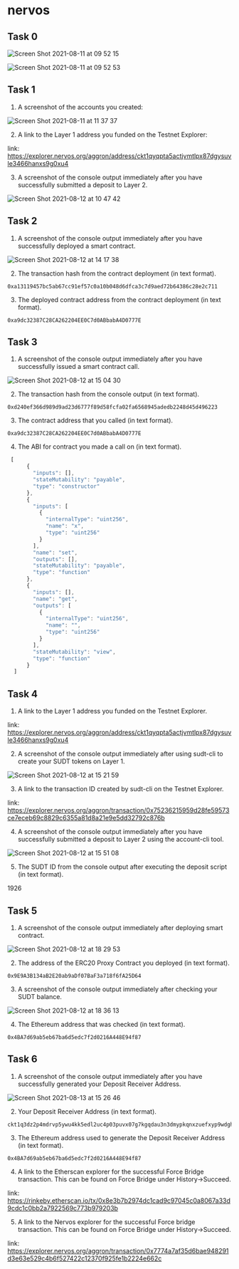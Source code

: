 # nervos

## Task 0

![Screen Shot 2021-08-11 at 09 52 15](https://user-images.githubusercontent.com/1825273/128962086-5c2d67d7-36c1-48e8-8837-3fb5984fb3c5.png)


![Screen Shot 2021-08-11 at 09 52 53](https://user-images.githubusercontent.com/1825273/128962096-d1fa5292-9b0c-4aa9-b172-3958bda02e2f.png)

## Task 1

1. A screenshot of the accounts you created:

![Screen Shot 2021-08-11 at 11 37 37](https://user-images.githubusercontent.com/1825273/129129919-0436c43e-19ee-49d1-9f56-ee970075dd8d.png)

2. A link to the Layer 1 address you funded on the Testnet Explorer:

link: https://explorer.nervos.org/aggron/address/ckt1qyqpta5actjvmtlpx87dgysuvle3466hanxs9g0xu4

3. A screenshot of the console output immediately after you have successfully submitted a deposit to Layer 2.

![Screen Shot 2021-08-12 at 10 47 42](https://user-images.githubusercontent.com/1825273/129130804-92751d63-263f-4a1a-a8d4-5c6691c34177.png)


## Task 2 

1. A screenshot of the console output immediately after you have successfully deployed a smart contract.

![Screen Shot 2021-08-12 at 14 17 38](https://user-images.githubusercontent.com/1825273/129147524-bfbf5592-1b21-4b6d-86eb-aa5b9ae6597a.png)

2. The transaction hash from the contract deployment (in text format).

```
0xa13119457bc5ab67cc91ef57c0a10b048d6dfca3c7d9aed72b64386c28e2c711
```

3. The deployed contract address from the contract deployment (in text format).

```
0xa9dc32387C28CA262204EE0C7d0ABbabA4D0777E
```

## Task 3

1. A screenshot of the console output immediately after you have successfully issued a smart contract call.

![Screen Shot 2021-08-12 at 15 04 30](https://user-images.githubusercontent.com/1825273/129152665-f0472c83-45b4-4ca7-9d66-3aac8181200e.png)


2. The transaction hash from the console output (in text format).

```
0xd240ef366d989d9ad23d6777f89d58fcfa02fa6568945adedb2248d45d496223
```

3. The contract address that you called (in text format).

```
0xa9dc32387C28CA262204EE0C7d0ABbabA4D0777E
```

4. The ABI for contract you made a call on (in text format).

``` js
 [
      {
        "inputs": [],
        "stateMutability": "payable",
        "type": "constructor"
      },
      {
        "inputs": [
          {
            "internalType": "uint256",
            "name": "x",
            "type": "uint256"
          }
        ],
        "name": "set",
        "outputs": [],
        "stateMutability": "payable",
        "type": "function"
      },
      {
        "inputs": [],
        "name": "get",
        "outputs": [
          {
            "internalType": "uint256",
            "name": "",
            "type": "uint256"
          }
        ],
        "stateMutability": "view",
        "type": "function"
      }
  ]
```

## Task 4

1. A link to the Layer 1 address you funded on the Testnet Explorer.

link: https://explorer.nervos.org/aggron/address/ckt1qyqpta5actjvmtlpx87dgysuvle3466hanxs9g0xu4

2. A screenshot of the console output immediately after using sudt-cli to create your SUDT tokens on Layer 1.

![Screen Shot 2021-08-12 at 15 21 59](https://user-images.githubusercontent.com/1825273/129155352-3e3691ad-cbb0-477d-89f1-7bf45a8d597c.png)


3. A link to the transaction ID created by sudt-cli on the Testnet Explorer.

link: https://explorer.nervos.org/aggron/transaction/0x75236215959d28fe59573ce7eceb69c8829c6355a81d8a21e9e5dd32792c876b

4. A screenshot of the console output immediately after you have successfully submitted a deposit to Layer 2 using the account-cli tool.

![Screen Shot 2021-08-12 at 15 51 08](https://user-images.githubusercontent.com/1825273/129179485-0a9b9836-8b99-4ef4-a38d-fa376f9992eb.png)


5. The SUDT ID from the console output after executing the deposit script (in text format).

1926

## Task 5

1. A screenshot of the console output immediately after deploying smart contract.

![Screen Shot 2021-08-12 at 18 29 53](https://user-images.githubusercontent.com/1825273/129183196-2dd7797a-dda9-4ef1-a680-54715684902f.png)


2. The address of the ERC20 Proxy Contract you deployed (in text format).

```
0x9E9A3B134aB2E20ab9aDf07BaF3a718f6fA25D64
```

3. A screenshot of the console output immediately after checking your SUDT balance.

![Screen Shot 2021-08-12 at 18 36 13](https://user-images.githubusercontent.com/1825273/129183273-ace4b513-0467-4765-ba18-e7de4b151873.png)


4. The Ethereum address that was checked (in text format).

```
0x4BA7d69ab5eb67ba6d5edc7f2d0216A448E94f87
```

## Task 6

1. A screenshot of the console output immediately after you have successfully generated your Deposit Receiver Address.

![Screen Shot 2021-08-13 at 15 26 46](https://user-images.githubusercontent.com/1825273/129321400-d2d4f621-9691-4a71-ad96-593daf613d72.png)

2. Your Deposit Receiver Address (in text format).

```
ckt1q3dz2p4mdrvp5ywu4kk5edl2uc4p03puvx07g7kgqdau3n3dmypkqnxzuefxyp9wdghglncj77k5wt6p59sx6kukyjlwh5s467qgp8m25yqqqqqsqqqqqvqqqqqfjqqqqpyt39x9h5lzuf0vemv3nmfl3qujkt9lgsa0dgynqanyzyhyp3cgs6gqqqqpqqqqqqcqqqqqxyqqqqx7asf60w8pqpte2sfcfn90fdfzxue7ff2g8sawe9wacnqat6jmygqngqqqqpxv9ejjvgz2u63w3l839aadguh5rgtqd4devf97a0fpt4uqsz0k5ja866dtt6m8hfk4ahrl95ppdfzga98cwq9rqgqqqqqqcq9ve5l3
```

3. The Ethereum address used to generate the Deposit Receiver Address (in text format).

```
0x4BA7d69ab5eb67ba6d5edc7f2d0216A448E94f87
```

4. A link to the Etherscan explorer for the successful Force Bridge transaction. This can be found on Force Bridge under History→Succeed.

link: https://rinkeby.etherscan.io/tx/0x8e3b7b2974dc1cad9c97045c0a8067a33d9cdc1c0bb2a7922569c773b979203b


5. A link to the Nervos explorer for the successful Force bridge transaction. This can be found on Force Bridge under History→Succeed.

link: https://explorer.nervos.org/aggron/transaction/0x7774a7af35d6bae948291d3e63e529c4b6f527422c12370f925fe1b2224e662c
